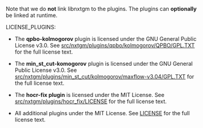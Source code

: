 Note that we do **not** link libnxtgm to the plugins.
The plugins can **optionally** be linked at runtime.

LICENSE_PLUGINS:

* The **qpbo-kolmogorov** plugin is licensed under the GNU General Public License v3.0.
  See  [src/nxtgm/plugins/qpbo/kolmogorov/QPBO/GPL.TXT](src/nxtgm/plugins/qpbo/kolmogorov/QPBO/GPL.TXT) for the full license text.

* The **min_st_cut-komogorov** plugin is licensed under the GNU General Public License v3.0.
  See [src/nxtgm/plugins/min_st_cut/kolmogorov/maxflow-v3.04/GPL.TXT](src/nxtgm/plugins/min_st_cut/kolmogorov/maxflow-v3.04/GPL.TXT) for the full license text.

* The **hocr-fix plugin** is licensed under the MIT License.
  See [src/nxtgm/plugins/hocr_fix/LICENSE](src/nxtgm/plugins/hocr_fix/LICENSE) for the full license text.

* All additional plugins under the MIT License.
  See [LICENSE](LICENCE) for the full license text.

